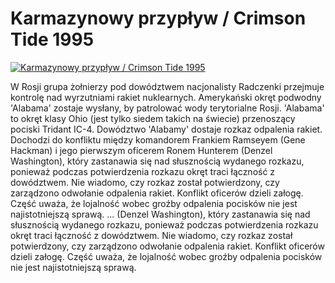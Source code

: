 Karmazynowy przypływ / Crimson Tide 1995 
=============
[![Karmazynowy przypływ / Crimson Tide 1995 ](http://vidos.pl/images/player.gif)](http://vidos.pl/karmazynowy-przyplyw-crimson-tide-1995)

 W Rosji grupa żołnierzy pod dowództwem nacjonalisty Radczenki przejmuje kontrolę nad wyrzutniami rakiet nuklearnych. Amerykański okręt podwodny 'Alabama' zostaje wysłany, by patrolować wody terytorialne Rosji. 'Alabama' to okręt klasy Ohio (jest tylko siedem takich na świecie) przenoszący pociski Tridant IC-4. Dowództwo 'Alabamy' dostaje rozkaz odpalenia rakiet. Dochodzi do konfliktu między komandorem Frankiem Ramseyem (Gene Hackman) i jego pierwszym oficerem Ronem Hunterem (Denzel Washington), który zastanawia się nad słusznością wydanego rozkazu, ponieważ podczas potwierdzenia rozkazu okręt traci łączność z dowództwem. Nie wiadomo, czy rozkaz został potwierdzony, czy zarządzono odwołanie odpalenia rakiet. Konflikt oficerów dzieli załogę. Część uważa, że lojalność wobec groźby odpalenia pocisków nie jest najistotniejszą sprawą.  ... (Denzel Washington), który zastanawia się nad słusznością wydanego rozkazu, ponieważ podczas potwierdzenia rozkazu okręt traci łączność z dowództwem. Nie wiadomo, czy rozkaz został potwierdzony, czy zarządzono odwołanie odpalenia rakiet. Konflikt oficerów dzieli załogę. Część uważa, że lojalność wobec groźby odpalenia pocisków nie jest najistotniejszą sprawą.
